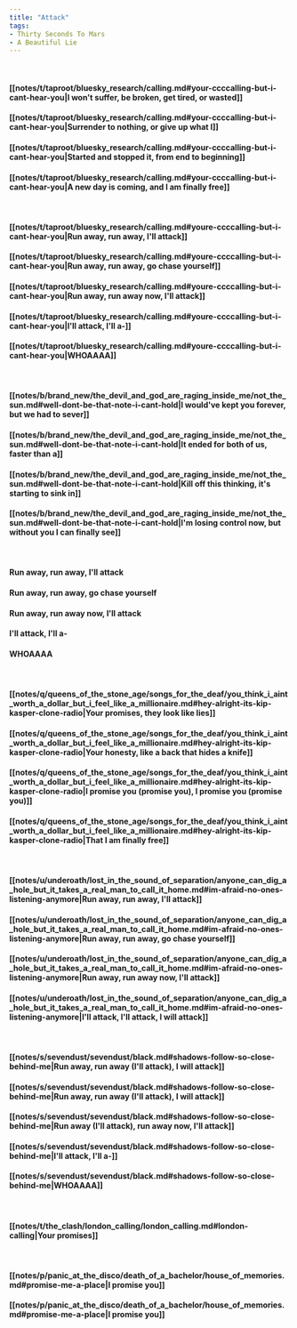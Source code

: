 ```yaml
---
title: "Attack"
tags:
- Thirty Seconds To Mars
- A Beautiful Lie
---
```

&nbsp;
#### [[notes/t/taproot/bluesky_research/calling.md#your-ccccalling-but-i-cant-hear-you|I won't suffer, be broken, get tired, or wasted]]
#### [[notes/t/taproot/bluesky_research/calling.md#your-ccccalling-but-i-cant-hear-you|Surrender to nothing, or give up what I]]
#### [[notes/t/taproot/bluesky_research/calling.md#your-ccccalling-but-i-cant-hear-you|Started and stopped it, from end to beginning]]
#### [[notes/t/taproot/bluesky_research/calling.md#your-ccccalling-but-i-cant-hear-you|A new day is coming, and I am finally free]]
&nbsp;
#### [[notes/t/taproot/bluesky_research/calling.md#youre-ccccalling-but-i-cant-hear-you|Run away, run away, I'll attack]]
#### [[notes/t/taproot/bluesky_research/calling.md#youre-ccccalling-but-i-cant-hear-you|Run away, run away, go chase yourself]]
#### [[notes/t/taproot/bluesky_research/calling.md#youre-ccccalling-but-i-cant-hear-you|Run away, run away now, I'll attack]]
#### [[notes/t/taproot/bluesky_research/calling.md#youre-ccccalling-but-i-cant-hear-you|I'll attack, I'll a-]]
#### [[notes/t/taproot/bluesky_research/calling.md#youre-ccccalling-but-i-cant-hear-you|WHOAAAA]]
&nbsp;
#### [[notes/b/brand_new/the_devil_and_god_are_raging_inside_me/not_the_sun.md#well-dont-be-that-note-i-cant-hold|I would've kept you forever, but we had to sever]]
#### [[notes/b/brand_new/the_devil_and_god_are_raging_inside_me/not_the_sun.md#well-dont-be-that-note-i-cant-hold|It ended for both of us, faster than a]]
#### [[notes/b/brand_new/the_devil_and_god_are_raging_inside_me/not_the_sun.md#well-dont-be-that-note-i-cant-hold|Kill off this thinking, it's starting to sink in]]
#### [[notes/b/brand_new/the_devil_and_god_are_raging_inside_me/not_the_sun.md#well-dont-be-that-note-i-cant-hold|I'm losing control now, but without you I can finally see]]
&nbsp;
#### Run away, run away, I'll attack
#### Run away, run away, go chase yourself
#### Run away, run away now, I'll attack
#### I'll attack, I'll a-
#### WHOAAAA
&nbsp;
#### [[notes/q/queens_of_the_stone_age/songs_for_the_deaf/you_think_i_aint_worth_a_dollar_but_i_feel_like_a_millionaire.md#hey-alright-its-kip-kasper-clone-radio|Your promises, they look like lies]]
#### [[notes/q/queens_of_the_stone_age/songs_for_the_deaf/you_think_i_aint_worth_a_dollar_but_i_feel_like_a_millionaire.md#hey-alright-its-kip-kasper-clone-radio|Your honesty, like a back that hides a knife]]
#### [[notes/q/queens_of_the_stone_age/songs_for_the_deaf/you_think_i_aint_worth_a_dollar_but_i_feel_like_a_millionaire.md#hey-alright-its-kip-kasper-clone-radio|I promise you (promise you), I promise you (promise you)]]
#### [[notes/q/queens_of_the_stone_age/songs_for_the_deaf/you_think_i_aint_worth_a_dollar_but_i_feel_like_a_millionaire.md#hey-alright-its-kip-kasper-clone-radio|That I am finally free]]
&nbsp;
#### [[notes/u/underoath/lost_in_the_sound_of_separation/anyone_can_dig_a_hole_but_it_takes_a_real_man_to_call_it_home.md#im-afraid-no-ones-listening-anymore|Run away, run away, I'll attack]]
#### [[notes/u/underoath/lost_in_the_sound_of_separation/anyone_can_dig_a_hole_but_it_takes_a_real_man_to_call_it_home.md#im-afraid-no-ones-listening-anymore|Run away, run away, go chase yourself]]
#### [[notes/u/underoath/lost_in_the_sound_of_separation/anyone_can_dig_a_hole_but_it_takes_a_real_man_to_call_it_home.md#im-afraid-no-ones-listening-anymore|Run away, run away now, I'll attack]]
#### [[notes/u/underoath/lost_in_the_sound_of_separation/anyone_can_dig_a_hole_but_it_takes_a_real_man_to_call_it_home.md#im-afraid-no-ones-listening-anymore|I'll attack, I'll attack, I will attack]]
&nbsp;
#### [[notes/s/sevendust/sevendust/black.md#shadows-follow-so-close-behind-me|Run away, run away (I'll attack), I will attack]]
#### [[notes/s/sevendust/sevendust/black.md#shadows-follow-so-close-behind-me|Run away, run away (I'll attack), I will attack]]
#### [[notes/s/sevendust/sevendust/black.md#shadows-follow-so-close-behind-me|Run away (I'll attack), run away now, I'll attack]]
#### [[notes/s/sevendust/sevendust/black.md#shadows-follow-so-close-behind-me|I'll attack, I'll a-]]
#### [[notes/s/sevendust/sevendust/black.md#shadows-follow-so-close-behind-me|WHOAAAA]]
&nbsp;
#### [[notes/t/the_clash/london_calling/london_calling.md#london-calling|Your promises]]
&nbsp;
#### [[notes/p/panic_at_the_disco/death_of_a_bachelor/house_of_memories.md#promise-me-a-place|I promise you]]
#### [[notes/p/panic_at_the_disco/death_of_a_bachelor/house_of_memories.md#promise-me-a-place|I promise you]]
